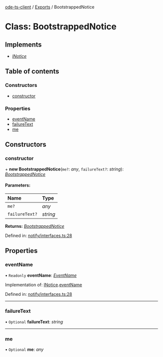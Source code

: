 [ode-ts-client](../README.md) / [Exports](../modules.md) / BootstrappedNotice

# Class: BootstrappedNotice

## Implements

* [*INotice*](../interfaces/inotice.md)

## Table of contents

### Constructors

- [constructor](bootstrappednotice.md#constructor)

### Properties

- [eventName](bootstrappednotice.md#eventname)
- [failureText](bootstrappednotice.md#failuretext)
- [me](bootstrappednotice.md#me)

## Constructors

### constructor

\+ **new BootstrappedNotice**(`me?`: *any*, `failureText?`: *string*): [*BootstrappedNotice*](bootstrappednotice.md)

#### Parameters:

Name | Type |
:------ | :------ |
`me?` | *any* |
`failureText?` | *string* |

**Returns:** [*BootstrappedNotice*](bootstrappednotice.md)

Defined in: [notify/interfaces.ts:28](https://github.com/opendigitaleducation/infrontexplore/blob/08d2f8c/src/ts/notify/interfaces.ts#L28)

## Properties

### eventName

• `Readonly` **eventName**: [*EventName*](../modules.md#eventname)

Implementation of: [INotice](../interfaces/inotice.md).[eventName](../interfaces/inotice.md#eventname)

Defined in: [notify/interfaces.ts:28](https://github.com/opendigitaleducation/infrontexplore/blob/08d2f8c/src/ts/notify/interfaces.ts#L28)

___

### failureText

• `Optional` **failureText**: *string*

___

### me

• `Optional` **me**: *any*
